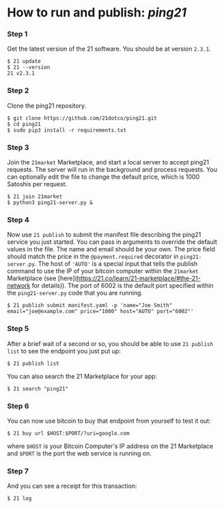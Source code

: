 # How to run and publish: _**ping21**_

### Step 1
Get the latest version of the 21 software. You should be at version `2.3.1`.

```
$ 21 update
$ 21 --version
21 v2.3.1
```

### Step 2
Clone the ping21 repository.

```
$ git clone https://github.com/21dotco/ping21.git
$ cd ping21
$ sudo pip3 install -r requirements.txt
```

### Step 3
Join the `21market` Marketplace, and start a local
server to accept ping21 requests. The server will run in the
background and process requests.  You can optionally edit the file
to change the default price, which is 1000 Satoshis per request.

```
$ 21 join 21market
$ python3 ping21-server.py &
```

### Step 4
Now use `21 publish` to submit the manifest file describing the
ping21 service you just started. You can pass in arguments to override the
default values in the file.  The name and email should be your own. The price
field should match the price in the `@payment.required` decorator in `ping21-server.py`.
The host of `'AUTO'` is a special input that tells the publish command to use
the IP of your bitcoin computer within the `21market` Marketplace (see
[here](https://21.co/learn/21-marketplace/#the-21-network for details)). The
port of 6002 is the default port specified within the
`ping21-server.py` code that you are running.

```
$ 21 publish submit manifest.yaml -p 'name="Joe Smith" email="joe@example.com" price="1000" host="AUTO" port="6002"'
```

### Step 5
After a brief wait of a second or so, you should be able to use `21 publish list`
to see the endpoint you just put up:

```
$ 21 publish list
```

You can also search the 21 Marketplace for your app:

```
$ 21 search "ping21"
```

### Step 6
You can now use bitcoin to buy that endpoint from yourself to test it out:

```
$ 21 buy url $HOST:$PORT/?uri=google.com
```

where `$HOST` is your Bitcoin Computer's IP address on the 21 Marketplace and
`$PORT` is the port the web service is running on.

### Step 7
And you can see a receipt for this transaction:

```
$ 21 log
```
